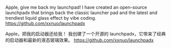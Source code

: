 Apple, give me back my launchpad!
I have created an open-source launchpadx that brings back the classic launcher pad and the latest and trendiest liquid glass effect by vibe coding.
https://github.com/xxnuo/launchpadx

Apple，把我的启动器还给我！
我创建了一个开源的 launchpadx，它带来了经典的启动器和最新的液态玻璃效果。
https://github.com/xxnuo/launchpadx
